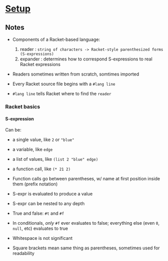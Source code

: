 # [Setup](https://beautifulracket.com/stacker/setup.html)

## Notes

* Components of a Racket-based language:
  1. reader : `string of characters -> Racket-style parenthesized forms (S-expressions)`
  2. expander : determines how to correspond S-expressions to real Racket expressions

* Readers sometimes written from scratch, somtimes imported

* Every Racket source file begins with a `#lang line`

* `#lang line` tells Racket where to find the `reader`

### Racket basics

#### S-expression

Can be:
* a single value, like `2` or `"blue"`
* a variable, like `edge`
* a list of values, like `(list 2 "blue" edge)`
* a function call, like `(* 21 2)`

* Function calls go between parentheses, w/ name at first position inside them (prefix notation)

* S-expr is evaluated to produce a value

* S-expr can be nested to any depth

* True and false: `#t` and `#f`

* In conditionals, *_only_* `#f` ever evaluates to false; everything else (even `0`, `null`, etc) evaluates to true

* Whitespace is not significant

* Square brackets mean same thing as parentheses, sometimes used for readability
